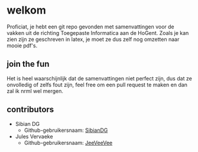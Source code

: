 # welkom
Proficiat, je hebt een git repo gevonden met samenvattingen voor de vakken uit de richting Toegepaste Informatica aan de HoGent. Zoals je kan zien zijn ze geschreven in latex, je moet ze dus zelf nog omzetten naar mooie pdf's. 

## join the fun
Het is heel waarschijnlijk dat de samenvattingen niet perfect zijn, dus dat ze onvolledig of zelfs fout zijn, feel free om een pull request te maken en dan zal ik nrml wel mergen. 

## contributors
- Sibian DG
    - Github-gebruikersnaam: [SibianDG](https://github.com/SibianDG)
- Jules Vervaeke 
    - Github-gebruikersnaam: [JeeVeeVee](https://github.com/JeeVeeVee)